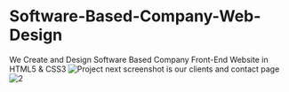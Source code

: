 # Software-Based-Company-Web-Design
We Create and Design Software Based Company Front-End Website in HTML5 &amp; CSS3
![Project](https://user-images.githubusercontent.com/86191685/151521496-4745382c-3b6f-4348-8781-ac0ab6d5ea56.png)
next screenshot is our clients and contact page
![2](https://user-images.githubusercontent.com/86191685/151521768-2c8404a4-4812-4951-a67f-a3bb1b3ed264.png)
